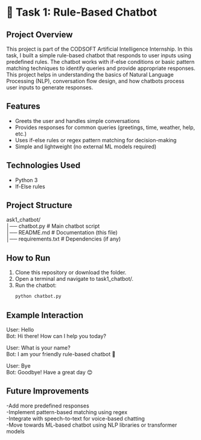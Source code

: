 # 🤖 Task 1: Rule-Based Chatbot

## Project Overview
This project is part of the CODSOFT Artificial Intelligence Internship. In this task, I built a simple rule-based chatbot that responds to user inputs using predefined rules. The chatbot works with if-else conditions or basic pattern matching techniques to identify queries and provide appropriate responses. This project helps in understanding the basics of Natural Language Processing (NLP), conversation flow design, and how chatbots process user inputs to generate responses.

## Features
- Greets the user and handles simple conversations  
- Provides responses for common queries (greetings, time, weather, help, etc.)  
- Uses if-else rules or regex pattern matching for decision-making  
- Simple and lightweight (no external ML models required)  

## Technologies Used
- Python 3  
- If-Else rules

## Project Structure
ask1_chatbot/                                                                                                                           
│── chatbot.py # Main chatbot script                                                                                                                            
│── README.md # Documentation (this file)                                                                                                                        
│── requirements.txt # Dependencies (if any)

## How to Run
1. Clone this repository or download the folder.  
2. Open a terminal and navigate to task1_chatbot/.  
3. Run the chatbot:  
   ```bash
   python chatbot.py
   
## Example Interaction
User: Hello  
Bot: Hi there! How can I help you today?  

User: What is your name?  
Bot: I am your friendly rule-based chatbot 🤖  

User: Bye  
Bot: Goodbye! Have a great day 😊

## Future Improvements
-Add more predefined responses                                                                                                       
-Implement pattern-based matching using regex                                                                             
-Integrate with speech-to-text for voice-based chatting                                                                                  
-Move towards ML-based chatbot using NLP libraries or transformer models


